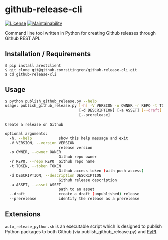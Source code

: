 # github-release-cli

[![License](https://img.shields.io/badge/License-MIT-yellow.svg)](https://github.com/sitingren/github-release-cli/blob/master/LICENSE)
[![Maintainability](https://api.codeclimate.com/v1/badges/cd29044d7637bc78f4b9/maintainability)](https://codeclimate.com/github/sitingren/github-release-cli/maintainability)

Command line tool written in Python for creating Github releases through Github REST API.

## Installation / Requirements
```
$ pip install arestclient
$ git clone git@github.com:sitingren/github-release-cli.git
$ cd github-release-cli
```

## Usage
```bash
$ python publish_github_release.py --help
usage: publish_github_release.py [-h] -V VERSION -o OWNER -r REPO -t TOKEN
                                 [-d DESCRIPTION] [-a ASSET] [--draft]
                                 [--prerelease]

Create a release on Github

optional arguments:
  -h, --help            show this help message and exit
  -V VERSION, --version VERSION
                        release version
  -o OWNER, --owner OWNER
                        Github repo owner
  -r REPO, --repo REPO  Github repo name
  -t TOKEN, --token TOKEN
                        Github access token (with push access)
  -d DESCRIPTION, --description DESCRIPTION
                        Github release description
  -a ASSET, --asset ASSET
                        path to an asset
  --draft               create a draft (unpublished) release
  --prerelease          identify the release as a prerelease
```

## Extensions
`auto_release_python.sh` is an executable script which is designed to publish Python packages to both Github (via publish_github_release.py) and [PyPI](https://pypi.org/).
